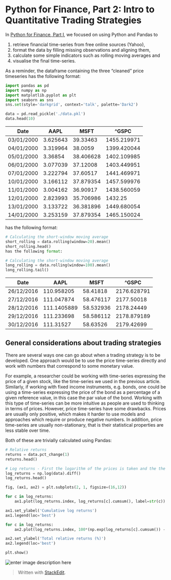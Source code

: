 
# Python for Finance, Part 2: Intro to Quantitative Trading Strategies

In  [Python for Finance, Part I](http://www.learndatasci.com/python-finance-part-yahoo-finance-api-pandas-matplotlib/), we focused on using Python and Pandas to

1.  retrieve financial time-series from free online sources (Yahoo),
2.  format the data by filling missing observations and aligning them,
3.  calculate some simple indicators such as rolling moving averages and
4.  visualise the final time-series.

As a reminder, the dataframe containing the three “cleaned” price timeseries has the following format:
```py
import pandas as pd
import numpy as np
import matplotlib.pyplot as plt
import seaborn as sns
sns.set(style='darkgrid', context='talk', palette='Dark2')

data = pd.read_pickle('./data.pkl')
data.head(10)
```
| Date |AAPL |MSFT |^GSPC |
|-----|-----|-----|-----|
| 03/01/2000 |3.625643 |39.33463 |1455.219971 |
| 04/01/2000 |3.319964 |38.0059 |1399.420044 |
| 05/01/2000 |3.36854 |38.406628 |1402.109985 |
| 06/01/2000 |3.077039 |37.12008 |1403.449951 |
| 07/01/2000 |3.222794 |37.60517 |1441.469971 |
| 10/01/2000 |3.166112 |37.879354 |1457.599976 |
| 11/01/2000 |3.004162 |36.90917 |1438.560059 |
| 12/01/2000 |2.823993 |35.706986 |1432.25 |
| 13/01/2000 |3.133722 |36.381896 |1449.680054 |
| 14/01/2000 |3.253159 |37.879354 |1465.150024 |

has the following format:
```py
# Calculating the short-window moving average
short_rolling = data.rolling(window=20).mean()
short_rolling.head()
has the following format:
```
```py
# Calculating the short-window moving average
long_rolling = data.rolling(window=100).mean()
long_rolling.tail()
```
| Date |AAPL |MSFT |^GSPC |
|-----|-----|-----|-----|
| 26/12/2016 |110.958205 |58.41818 |2176.628791 |
| 27/12/2016 |111.047874 |58.476117 |2177.50018 |
| 28/12/2016 |111.1405889 |58.532936 |2178.24449 |
| 29/12/2016 |111.233698 |58.586112 |2178.879189 |
| 30/12/2016 |111.31527 |58.63526 |2179.42699 |

## General considerations about trading strategies

There are several ways one can go about when a trading strategy is to be developed. One approach would be to use the price time-series directly and work with numbers that correspond to some monetary value.

For example, a researcher could be working with time-series expressing the price of a given stock, like the time-series we used in the previous article. Similarly, if working with fixed income instruments, e.g. bonds, one could be using a time-series expressing the price of the bond as a percentage of a given reference value, in this case the par value of the bond. Working with this type of time-series can be more intuitive as people are used to thinking in terms of prices. However, price time-series have some drawbacks. Prices are usually only positive, which makes it harder to use models and approaches which require or produce negative numbers. In addition, price time-series are usually non-stationary, that is their statistical properties are less stable over time.


Both of these are trivially calculated using Pandas:
```py
# Relative returns 
returns = data.pct_change(1) 
returns.head()
```
```py
# Log returns - First the logarithm of the prices is taken and the the difference of consecutive (log) observations
log_returns = np.log(data).diff()
log_returns.head()
```
```py
fig, (ax1, ax2) = plt.subplots(2, 1, figsize=(16,12))

for c in log_returns:
    ax1.plot(log_returns.index, log_returns[c].cumsum(), label=str(c))

ax1.set_ylabel('Cumulative log returns')
ax1.legend(loc='best')

for c in log_returns:
    ax2.plot(log_returns.index, 100*(np.exp(log_returns[c].cumsum()) - 1), label=str(c))

ax2.set_ylabel('Total relative returns (%)')
ax2.legend(loc='best')

plt.show()
```
![enter image description here](https://storage.googleapis.com/lds-media/images/aapl_msft_gspc_returns.width-1200.png)


> Written with [StackEdit](https://www.learndatasci.com/tutorials/python-finance-part-2-intro-quantitative-trading-strategies/).
<!--stackedit_data:
eyJoaXN0b3J5IjpbODQzMjg5MTUzXX0=
-->
